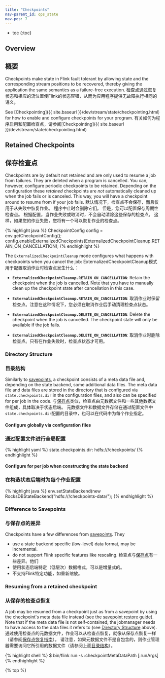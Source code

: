 ```yaml
---
title: "Checkpoints"
nav-parent_id: ops_state
nav-pos: 7
---
```

<!--
Licensed to the Apache Software Foundation (ASF) under one
or more contributor license agreements.  See the NOTICE file
distributed with this work for additional information
regarding copyright ownership.  The ASF licenses this file
to you under the Apache License, Version 2.0 (the
"License"); you may not use this file except in compliance
with the License.  You may obtain a copy of the License at

  http://www.apache.org/licenses/LICENSE-2.0

Unless required by applicable law or agreed to in writing,
software distributed under the License is distributed on an
"AS IS" BASIS, WITHOUT WARRANTIES OR CONDITIONS OF ANY
KIND, either express or implied.  See the License for the
specific language governing permissions and limitations
under the License.
-->


* toc
{:toc}

## Overview
## 概要

Checkpoints make state in Flink fault tolerant by allowing state and the
corresponding stream positions to be recovered, thereby giving the application
the same semantics as a failure-free execution.
检查点通过恢复状态和相应的流位置使Flink的状态容错，从而为应用程序提供无故障执行相同的语义。

See [Checkpointing]({{ site.baseurl }}/dev/stream/state/checkpointing.html) for how to enable and
configure checkpoints for your program.
有关如何为程序启用和配置检查点，请参阅[Checkpointing]({{ site.baseurl }}/dev/stream/state/checkpointing.html)

## Retained Checkpoints
## 保存检查点

Checkpoints are by default not retained and are only used to resume a
job from failures. They are deleted when a program is cancelled.
You can, however, configure periodic checkpoints to be retained.
Depending on the configuration these *retained* checkpoints are *not*
automatically cleaned up when the job fails or is canceled.
This way, you will have a checkpoint around to resume from if your job fails.
默认情况下，检查点不会保存，而且仅用于从失败中恢复作业。
程序中止时会删除它们。
但是，您可以配置保存周期性检查点。
根据配置，当作业失败或取消时，不会自动清除这些保存的检查点。
这样，如果您的作业失败，您将有一个可以恢复作业的检查点。

{% highlight java %}
CheckpointConfig config = env.getCheckpointConfig();
config.enableExternalizedCheckpoints(ExternalizedCheckpointCleanup.RETAIN_ON_CANCELLATION);
{% endhighlight %}

The `ExternalizedCheckpointCleanup` mode configures what happens with checkpoints when you cancel the job:
ExternalizedCheckpointCleanup模式用于配置取消作业时检查点发生什么：

- **`ExternalizedCheckpointCleanup.RETAIN_ON_CANCELLATION`**: Retain the checkpoint when the job is cancelled. Note that you have to manually clean up the checkpoint state after cancellation in this case.
- **`ExternalizedCheckpointCleanup.RETAIN_ON_CANCELLATION`**: 取消作业时保留检查点。注意在这种情况下，您必须在取消作业后手动清理检查点状态。 

- **`ExternalizedCheckpointCleanup.DELETE_ON_CANCELLATION`**: Delete the checkpoint when the job is cancelled. The checkpoint state will only be available if the job fails.
- **`ExternalizedCheckpointCleanup.DELETE_ON_CANCELLATION`**: 取消作业时删除检查点。只有在作业失败时，检查点状态才可用。

### Directory Structure
### 目录结构

Similarly to [savepoints](savepoints.html), a checkpoint consists
of a meta data file and, depending on the state backend, some additional data
files. The meta data file and data files are stored in the directory that is
configured via `state.checkpoints.dir` in the configuration files, 
and also can be specified for per job in the code.
与[保存点](savepoints.html)类似，检查点由元数据文件和一些其他数据文件组成，具体取决于状态后端。
元数据文件和数据文件存储在通过配置文件中`state.checkpoints.dir`配置的目录中，也可以在代码中为每个作业指定。


#### Configure globally via configuration files
### 通过配置文件进行全局配置

{% highlight yaml %}
state.checkpoints.dir: hdfs:///checkpoints/
{% endhighlight %}

#### Configure for per job when constructing the state backend
### 在构造状态后端时为每个作业配置

{% highlight java %}
env.setStateBackend(new RocksDBStateBackend("hdfs:///checkpoints-data/");
{% endhighlight %}

### Difference to Savepoints
### 与保存点的差异

Checkpoints have a few differences from [savepoints](savepoints.html). They
- use a state backend specific (low-level) data format, may be incremental.
- do not support Flink specific features like rescaling.
检查点与[保存点](savepoints.html)有一些差异。他们 
- 使用状态后端特定（低层次）数据格式，可以是增量式的。 
- 不支持Flink特定功能，如重新缩放。


### Resuming from a retained checkpoint
### 从保存的检查点恢复

A job may be resumed from a checkpoint just as from a savepoint
by using the checkpoint's meta data file instead (see the
[savepoint restore guide](../cli.html#restore-a-savepoint)). Note that if the
meta data file is not self-contained, the jobmanager needs to have access to
the data files it refers to (see [Directory Structure](#directory-structure)
above).
通过使用检查点的元数据文件，作业可以从检查点恢复，就像从保存点恢复一样（请参阅[保存点恢复指南](../cli.html#restore-a-savepoint)）。
请注意，如果元数据文件不是自包含的，则作业管理器需要访问它所引用的数据文件（请参阅上面[目录结构](#目录结构)）。


{% highlight shell %}
$ bin/flink run -s :checkpointMetaDataPath [:runArgs]
{% endhighlight %}

{% top %}
